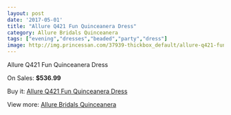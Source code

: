 ```yaml
---
layout: post
date: '2017-05-01'
title: "Allure Q421 Fun Quinceanera Dress"
category: Allure Bridals Quinceanera
tags: ["evening","dresses","beaded","party","dress"]
image: http://img.princessan.com/37939-thickbox_default/allure-q421-fun-quinceanera-dress.jpg
---
```

Allure Q421 Fun Quinceanera Dress

On Sales: **$536.99**
<a href="https://www.princessan.com/en/allure-bridals-quinceanera/17593-allure-q421-fun-quinceanera-dress.html"><amp-img layout="responsive" width="600" height="600" src="//img.princessan.com/37939-thickbox_default/allure-q421-fun-quinceanera-dress.jpg" alt="Allure Q421 Fun Quinceanera Dress 0" /></a>
<a href="https://www.princessan.com/en/allure-bridals-quinceanera/17593-allure-q421-fun-quinceanera-dress.html"><amp-img layout="responsive" width="600" height="600" src="//img.princessan.com/37940-thickbox_default/allure-q421-fun-quinceanera-dress.jpg" alt="Allure Q421 Fun Quinceanera Dress 1" /></a>

Buy it: [Allure Q421 Fun Quinceanera Dress](https://www.princessan.com/en/allure-bridals-quinceanera/17593-allure-q421-fun-quinceanera-dress.html "Allure Q421 Fun Quinceanera Dress")

View more: [Allure Bridals Quinceanera](https://www.princessan.com/en/3-allure-bridals-quinceanera "Allure Bridals Quinceanera")